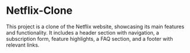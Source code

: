 # Netflix-Clone
This project is a clone of the Netflix website, showcasing its main features and functionality. It includes a header section with navigation, a subscription form, feature highlights, a FAQ section, and a footer with relevant links.

